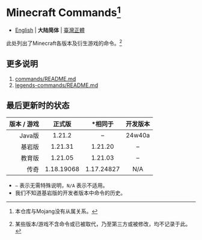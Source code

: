 # Minecraft Commands[^1]
* [English](README.md) | **大陆简体** | [臺灣正體](README-tw.md)

此处列出了Minecraft各版本及衍生游戏的命令。[^2]

## 更多说明
1. [commands/README.md](commands/README.md)
2. [legends-commands/README.md](legends-commands/README.md)

## 最后更新时的状态
| 版本 / 游戏 |    正式版     |    *相同于    |  开发版本  |
|--------:|:----------:|:----------:|:------:|
|   Java版 |   1.21.2   |     –      | 24w40a |
|     基岩版 |  1.21.31   |  1.21.20   |   –    |
|     教育版 |  1.21.05   |  1.21.03   |   –    |
|      传奇 | 1.18.19068 | 1.17.24827 |  N/A   |
* `–` 表示无需特殊说明，`N/A` 表示不适用。
* 我们不知道基岩版的开发者版本中命令的历史。

[^1]: 本仓库与Mojang没有从属关系。
[^2]: 某些版本/游戏不含命令或已被取代，乃至第三方或被修改，均不记录于此。
